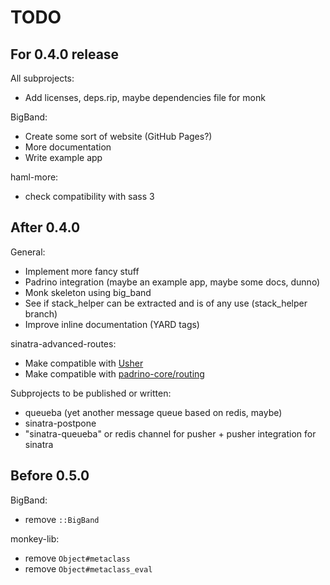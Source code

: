 TODO
====

For 0.4.0 release
-----------------

All subprojects:

* Add licenses, deps.rip, maybe dependencies file for monk

BigBand:

* Create some sort of website (GitHub Pages?)
* More documentation
* Write example app

haml-more:

* check compatibility with sass 3

After 0.4.0
-----------

General:

* Implement more fancy stuff
* Padrino integration (maybe an example app, maybe some docs, dunno)
* Monk skeleton using big\_band
* See if stack\_helper can be extracted and is of any use (stack\_helper branch)
* Improve inline documentation (YARD tags)

sinatra-advanced-routes:

* Make compatible with [Usher](http://github.com/joshbuddy/usher)
* Make compatible with [padrino-core/routing](http://github.com/padrino/padrino-framework/issues/issue/46)

Subprojects to be published or written:

* queueba (yet another message queue based on redis, maybe)
* sinatra-postpone
* "sinatra-queueba" or redis channel for pusher + pusher integration for sinatra

Before 0.5.0
------------

BigBand:

* remove `::BigBand`

monkey-lib:

* remove `Object#metaclass`
* remove `Object#metaclass_eval`

